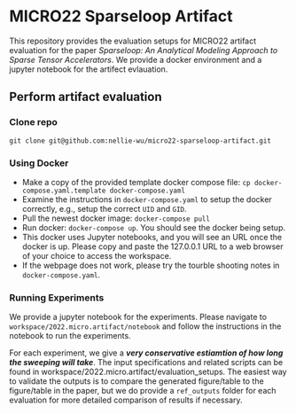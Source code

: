 # MICRO22 Sparseloop Artifact

This repository provides the evaluation setups for MICRO22 artifact evaluation for the paper *Sparseloop: An Analytical Modeling Approach to Sparse Tensor Accelerators*. We provide a docker environment and a jupyter notebook for the artifect evlauation. 

## Perform artifact evaluation

### Clone repo

```
git clone git@github.com:nellie-wu/micro22-sparseloop-artifact.git
```

### Using Docker

- Make a copy of the provided template docker compose file: `cp docker-compose.yaml.template docker-compose.yaml`
- Examine the instructions in `docker-compose.yaml` to setup the docker correctly, e.g., setup the correct `UID` and `GID`.
- Pull the newest docker image: `docker-compose pull`
- Run docker: `docker-compose up`. You should see the docker being setup.
- This docker uses Jupyter notebooks, and you will see an URL once the docker is up. Please copy and paste the 127.0.0.1 URL
to a web browser of your choice to access the workspace. 
- If the webpage does not work, please try the tourble shooting notes in `docker-compose.yaml`.

### Running Experiments

We provide a jupyter notebook for the experiments.  Please navigate to `workspace/2022.micro.artifact/notebook` and follow the instructions in the notebook to run the experiments. 

For each experiment, we give a ***very conservative estiamtion of how long the sweeping will take***. The input specifications and related scripts can be found in workspace/2022.micro.artifact/evaluation_setups. The easiest way to validate the outputs is to compare the generated figure/table to the figure/table in the paper, but we do provide a `ref_outputs` folder for each evaluation for more detailed comparison of results if necessary.
